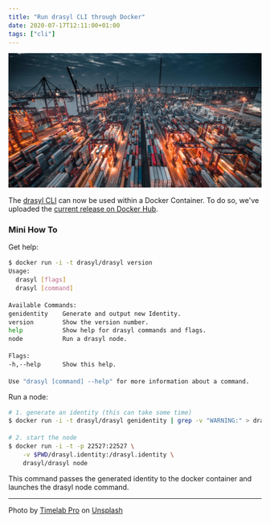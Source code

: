 ```yaml
---
title: "Run drasyl CLI through Docker"
date: 2020-07-17T12:11:00+01:00
tags: ["cli"]
---
```


![Lot of cargo freight containers in the Hong Kong sea port](/img/timelab-pro-sWOvgOOFk1g-unsplash.jpg)

The [drasyl CLI](https://docs.drasyl.org/cli/) can now be used within a Docker Container.
To do so, we've uploaded the [current release on Docker Hub](https://hub.docker.com/repository/docker/drasyl/drasyl).

<!--more-->

### Mini How To

Get help:

```bash
$ docker run -i -t drasyl/drasyl version
Usage:
  drasyl [flags]
  drasyl [command]

Available Commands:
genidentity    Generate and output new Identity.
version        Show the version number.
help           Show help for drasyl commands and flags.
node           Run a drasyl node.

Flags:
-h,--help      Show this help.

Use "drasyl [command] --help" for more information about a command.
```

Run a node:

```bash
# 1. generate an identity (this can take some time)
$ docker run -i -t drasyl/drasyl genidentity | grep -v "WARNING:" > drasyl.identity

# 2. start the node
$ docker run -i -t -p 22527:22527 \
    -v $PWD/drasyl.identity:/drasyl.identity \
    drasyl/drasyl node
````
This command passes the generated identity to the docker container and launches the drasyl node command.

---

Photo by [Timelab Pro](https://unsplash.com/@timelabpro) on [Unsplash](https://unsplash.com/)